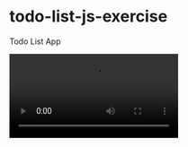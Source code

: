 # todo-list-js-exercise
Todo List App


!["Gif of GameNyte and Game Pages"](https://user-images.githubusercontent.com/102705090/185763485-208ee009-f8b0-4c85-9061-aee74f54e944.mp4)


